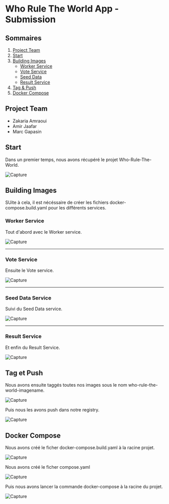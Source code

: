 # Who Rule The World App - Submission

## Sommaires
1. [Project Team](#project-team)
2. [Start](#start)
3. [Building Images](#building-images)
    - [Worker Service](#worker-service)
    - [Vote Service](#vote-service)
    - [Seed Data](#seed-data)
    - [Result Service](#result-service)
4. [Tag & Push](#tag-et-push)
5. [Docker Compose](#docker-compose)

## Project Team

- Zakaria Amraoui
- Amir Jaafar
- Marc Gapasin

## Start

Dans un premier temps, nous avons récupéré le projet Who-Rule-The-World.

![Capture](images/git-pull.png)

## Building Images

SUite à cela, il est nécéssaire de créer les fichiers docker-compose.build.yaml pour les différents services.

### Worker Service

Tout d'abord avec le Worker service.

![Capture](images/docker-worker.png)

---

### Vote Service</a>

Ensuite le Vote service.

![Capture](images/docker-vote.png)

---

### Seed Data Service

Suivi du Seed Data service.

![Capture](images/docker-seed.png)

---

### Result Service

Et enfin du Result Service.

![Capture](images/docker-result.png)

## Tag et Push

Nous avons ensuite taggés toutes nos images sous le nom who-rule-the-world-imagename.

![Capture](images/tag.png)

Puis nous les avons push dans notre registry.

![Capture](images/push.png)

## Docker Compose

Nous avons créé le ficher docker-compose.build.yaml à la racine projet.

![Capture](images/docker-compose-yaml.png)

Nous avons créé le ficher compose.yaml

![Capture](images/docker-compose.png)

Puis nous avons lancer la commande docker-compose à la racine du projet.

![Capture](images/docker-up.png)